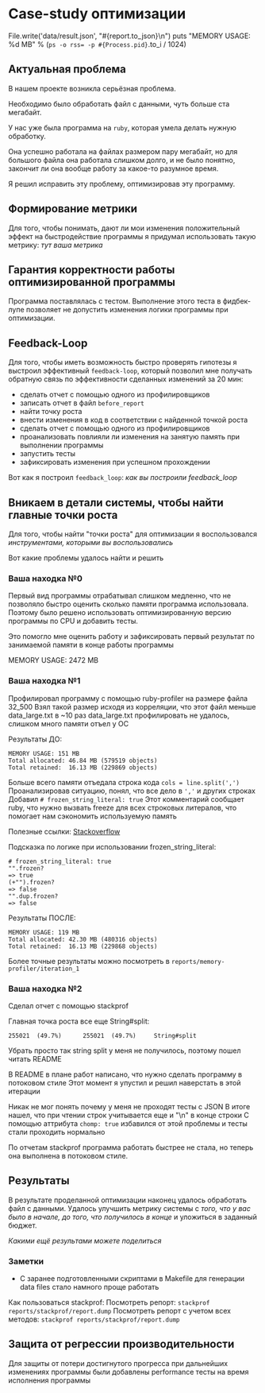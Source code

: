 # Case-study оптимизации


  File.write('data/result.json', "#{report.to_json}\n")
  puts "MEMORY USAGE: %d MB" % (`ps -o rss= -p #{Process.pid}`.to_i / 1024)


## Актуальная проблема
В нашем проекте возникла серьёзная проблема.

Необходимо было обработать файл с данными, чуть больше ста мегабайт.

У нас уже была программа на `ruby`, которая умела делать нужную обработку.

Она успешно работала на файлах размером пару мегабайт, но для большого файла она работала слишком долго, и не было понятно, закончит ли она вообще работу за какое-то разумное время.

Я решил исправить эту проблему, оптимизировав эту программу.

## Формирование метрики
Для того, чтобы понимать, дают ли мои изменения положительный эффект на быстродействие программы я придумал использовать такую метрику: *тут ваша метрика*

## Гарантия корректности работы оптимизированной программы
Программа поставлялась с тестом. Выполнение этого теста в фидбек-лупе позволяет не допустить изменения логики программы при оптимизации.

## Feedback-Loop
Для того, чтобы иметь возможность быстро проверять гипотезы я выстроил эффективный `feedback-loop`, который позволил мне получать обратную связь по эффективности сделанных изменений за 20 мин:

- сделать отчет с помощью одного из профилировщиков
- записать отчет в файл `before_report`
- найти точку роста
- внести изменения в код в соответствии с найденной точкой роста
- сделать отчет с помощью одного из профилировщиков
- проанализовать повлияли ли изменения на занятую память при выполнении программы
- запустить тесты
- зафиксировать изменения при успешном прохождении

Вот как я построил `feedback_loop`: *как вы построили feedback_loop*

## Вникаем в детали системы, чтобы найти главные точки роста
Для того, чтобы найти "точки роста" для оптимизации я воспользовался *инструментами, которыми вы воспользовались*

Вот какие проблемы удалось найти и решить

### Ваша находка №0

Первый вид программы отрабатывал слишком медленно, что не позволяло быстро оценить сколько памяти программа использовала. Поэтому было решено использовать оптимизированную версию программы по CPU и добавить тесты.

Это помогло мне оценить работу и зафиксировать первый результат по занимаемой памяти в конце работы программы

MEMORY USAGE: 2472 MB

### Ваша находка №1

Профилировал программу с помощью ruby-profiler на размере файла 32_500
Взял такой размер исходя из корреляции, что этот файл меньше data_large.txt в ~10 раз
data_large.txt профилировать не удалось, слишком много памяти отъел у ОС

Результаты ДО:
```
MEMORY USAGE: 151 MB
Total allocated: 46.84 MB (579519 objects)
Total retained:  16.13 MB (229869 objects)
```

Больше всего памяти отъедала строка кода `cols = line.split(',')`
Проанализировав ситуацию, понял, что все дело в `','` и других строках
Добавил `# frozen_string_literal: true`
Этот комментарий сообщает ruby, что нужно вызвать freeze для всех строковых литералов, что помогает нам сэкономить используемую память

Полезные ссылки:
[Stackoverflow](https://stackoverflow.com/questions/37799296/ruby-what-does-the-comment-frozen-string-literal-true-do)

Подсказка по логике при использовании frozen_string_literal:
```
# frozen_string_literal: true
"".frozen?
=> true
(+"").frozen?
=> false
"".dup.frozen?
=> false
```

Результаты ПОСЛЕ:
```
MEMORY USAGE: 119 MB
Total allocated: 42.30 MB (480316 objects)
Total retained:  16.13 MB (229868 objects)
```

Более точные результаты можно посмотреть в `reports/memory-profiler/iteration_1`

### Ваша находка №2

Сделал отчет с помощью stackprof

Главная точка роста все еще String#split:
```
255021  (49.7%)      255021  (49.7%)     String#split
```

Убрать просто так string split у меня не получилось, поэтому пошел читать README

В README в плане работ написано, что нужно сделать программу в потоковом стиле
Этот момент я упустил и решил наверстать в этой итерации

Никак не мог понять почему у меня не проходят тесты с JSON
В итоге нашел, что при чтении строк учитывается еще и "\n" в конце строки
С помощью аттрибута `chomp: true` избавился от этой проблемы и тесты стали проходить нормально

По отчетам stackprof программа работать быстрее не стала, но теперь она выполнена в потоковом стиле.

## Результаты

В результате проделанной оптимизации наконец удалось обработать файл с данными.
Удалось улучшить метрику системы с *того, что у вас было в начале, до того, что получилось в конце* и уложиться в заданный бюджет.

*Какими ещё результами можете поделиться*

### Заметки

- С заранее подготовленными скриптами в Makefile для генерации data files стало намного проще работать

Как пользоваться stackprof:
Посмотреть репорт: `stackprof reports/stackprof/report.dump`
Посмотреть репорт с учетом всех методов: `stackprof reports/stackprof/report.dump`

## Защита от регрессии производительности
Для защиты от потери достигнутого прогресса при дальнейших изменениях программы были добавлены performance тесты на время исполнения программы

